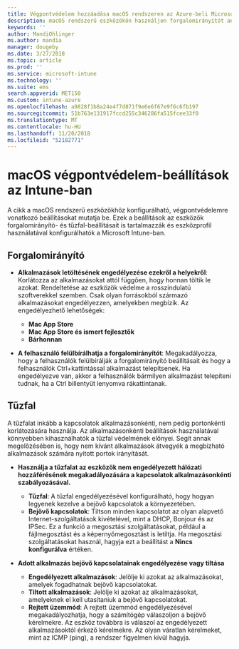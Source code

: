 ```yaml
---
title: Végpontvédelem hozzáadása macOS rendszeren az Azure-beli Microsoft Intune-ban | Microsoft Docs
description: macOS rendszerű eszközökön használjon forgalomirányítót annak meghatározására, hogy honnan lehet alkalmazásokat telepíteni, beleértve a Mac App Store áruházat is. Engedélyezzen vagy konfiguráljon tűzfalat is egyes alkalmazások engedélyezésére, alkalmazások tiltására, rejtett üzemmód használatára vagy akár bizonyos bejövő kapcsolattípusok tiltására a Microsoft Intune használatával.
keywords: ''
author: MandiOhlinger
ms.author: mandia
manager: dougeby
ms.date: 3/27/2018
ms.topic: article
ms.prod: ''
ms.service: microsoft-intune
ms.technology: ''
ms.suite: ems
search.appverid: MET150
ms.custom: intune-azure
ms.openlocfilehash: a9828f1b8a24e4f7d871f9e6e6f67e9f6c6fb197
ms.sourcegitcommit: 51b763e131917fccd255c346286fa515fcee33f0
ms.translationtype: MT
ms.contentlocale: hu-HU
ms.lasthandoff: 11/20/2018
ms.locfileid: "52182771"
---
```

# <a name="macos-endpoint-protection-settings-in-intune"></a>macOS végpontvédelem-beállítások az Intune-ban

A cikk a macOS rendszerű eszközökhöz konfigurálható, végpontvédelemre vonatkozó beállításokat mutatja be. Ezek a beállítások az eszközök forgalomirányító- és tűzfal-beállításait is tartalmazzák és eszközprofil használatával konfigurálhatók a Microsoft Intune-ban.

## <a name="gatekeeper"></a>Forgalomirányító

- **Alkalmazások letöltésének engedélyezése ezekről a helyekről**: Korlátozza az alkalmazásokat attól függően, hogy honnan töltik le azokat. Rendeltetése az eszközök védelme a rosszindulatú szoftverekkel szemben. Csak olyan forrásokból származó alkalmazásokat engedélyezzen, amelyekben megbízik. Az engedélyezhető lehetőségek: 
  - **Mac App Store**
  - **Mac App Store és ismert fejlesztők**
  - **Bárhonnan**

- **A felhasználó felülbírálhatja a forgalomirányítót**: Megakadályozza, hogy a felhasználók felülbírálják a forgalomirányító beállításait és hogy a felhasználók Ctrl+kattintással alkalmazást telepítsenek. Ha engedélyezve van, akkor a felhasználók bármilyen alkalmazást telepíteni tudnak, ha a Ctrl billentyűt lenyomva rákattintanak.

## <a name="firewall"></a>Tűzfal

A tűzfalat inkább a kapcsolatok alkalmazásonkénti, nem pedig portonkénti korlátozására használja. Az alkalmazásonkénti beállítások használatával könnyebben kihasználhatók a tűzfal védelmének előnyei. Segít annak megelőzésében is, hogy nem kívánt alkalmazások átvegyék a megbízható alkalmazások számára nyitott portok irányítását.

- **Használja a tűzfalat az eszközök nem engedélyezett hálózati hozzáférésének megakadályozására a kapcsolatok alkalmazásonkénti szabályozásával.**
  - **Tűzfal**: A tűzfal engedélyezésével konfigurálható, hogy hogyan legyenek kezelve a bejövő kapcsolatok a környezetében.
  - **Bejövő kapcsolatok**: Tiltson minden kapcsolatot az olyan alapvető Internet-szolgáltatások kivételével, mint a DHCP, Bonjour és az IPSec. Ez a funkció a megosztási szolgáltatásokat, például a fájlmegosztást és a képernyőmegosztást is letiltja. Ha megosztási szolgáltatásokat használ, hagyja ezt a beállítást a **Nincs konfigurálva** értéken.

- **Adott alkalmazás bejövő kapcsolatainak engedélyezése vagy tiltása**
  - **Engedélyezett alkalmazások**: Jelölje ki azokat az alkalmazásokat, amelyek fogadhatnak bejövő kapcsolatokat.
  - **Tiltott alkalmazások**: Jelölje ki azokat az alkalmazásokat, amelyeknek el kell utasítaniuk a bejövő kapcsolatokat.
  - **Rejtett üzemmód**: A rejtett üzemmód engedélyezésével megakadályozhatja, hogy a számítógép válaszoljon a bejövő kérelmekre. Az eszköz továbbra is válaszol az engedélyezett alkalmazásoktól érkező kérelmekre. Az olyan váratlan kérelmeket, mint az ICMP (ping), a rendszer figyelmen kívül hagyja.
